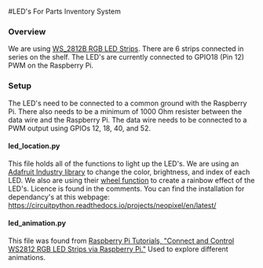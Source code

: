 #LED's For Parts Inventory System
### Overview
We are using [WS_2812B RGB LED Strips](https://www.amazon.com/Programmable-Aclorol-Individually-Addressable-Raspberry/dp/B07BKNS7DJ/ref=sr_1_1?dchild=1&keywords=B07BKNS7DJ&qid=1618847458&sr=8-1). There are 6 strips connected in series on the shelf. The LED's are currently connected to GPIO18 (Pin 12) PWM on the Raspberry Pi. 
### Setup
The LED's need to be connected to a common ground with the Raspberry Pi. There also needs to be a minimum of 1000 Ohm resister between the data wire and the Raspberry Pi. The data wire needs to be connected to a PWM output using GPIOs 12, 18, 40, and 52. 
#### led_location.py
This file holds all of the functions to light up the LED's.  We are using an [Adafruit Industry library](https://github.com/adafruit/Adafruit_CircuitPython_NeoPixel) to change the color, brightness, and index of each LED. We also are using their [wheel function](https://github.com/adafruit/Adafruit_CircuitPython_NeoPixel/blob/master/examples/neopixel_rpi_simpletest.py) to create a rainbow effect of the LED's. Licence is found in the comments. You can find the installation for dependancy's at this webpage: https://circuitpython.readthedocs.io/projects/neopixel/en/latest/

#### led_animation.py
This file was found from [Raspberry Pi Tutorials, "Connect and Control WS2812 RGB LED Strips via Raspberry Pi."](https://tutorials-raspberrypi.com/connect-control-raspberry-pi-ws2812-rgb-led-strips/) Used to explore different animations.

